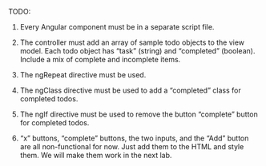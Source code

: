 TODO:
1. Every Angular component must be in a separate script file.


4. The controller must add an array of sample todo objects to the view model. Each todo object has “task” (string) and “completed” (boolean). Include a mix of complete and incomplete items.
5. The ​ngRepeat​ directive must be used.
6. The ​ngClass​ directive must be used to add a “completed” class for completed todos.
7. The ​ngIf​ directive must be used to remove the button “complete” button for completed todos.
8. “x” buttons, “complete” buttons, the two inputs, and the “Add” button are all non-functional for now. Just add them to the HTML and style them. We will make them work in the next lab.
